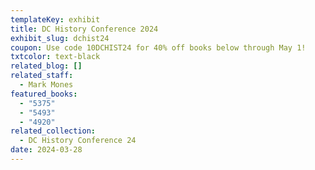 ```yaml
---
templateKey: exhibit
title: DC History Conference 2024
exhibit_slug: dchist24
coupon: Use code 10DCHIST24 for 40% off books below through May 1!
txtcolor: text-black
related_blog: []
related_staff:
  - Mark Mones
featured_books:
  - "5375"
  - "5493"
  - "4920"
related_collection:
  - DC History Conference 24
date: 2024-03-28
---
```

